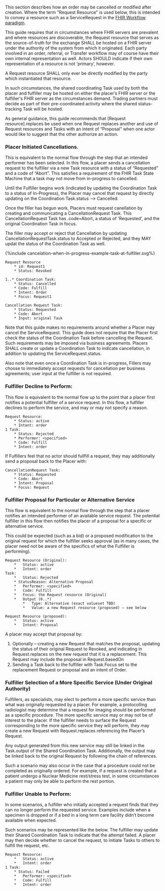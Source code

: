 This section describes how an order may be cancelled or modified after creation. Where the term "Request Resource" is used below, this is intended to convey a resource such as a ServiceRequest in the [FHIR Workflow paradigm](https://www.hl7.org/fhir/workflow.html#request). 

This guide requires that in circumstances where FHIR servers are prevalent and where resources are discoverable, the Request resource that serves as the source-of-truth for the exchange SHALL be hosted on a FHIR server under the authority of the system from which it originated. Each party involved in an order, referral, or Transfer workflow may of course have their own internal representation as well. Actors SHOULD indicate if their own representation of a resource is not ‘primary’, however. 

A Request resource SHALL only ever be directly modified by the party which instantiated that resource. 

In such circumstances, the shared coordinating Task used by both the placer and fulfiller may be hosted on either the placer’s FHIR server or the fulfiller's FHIR server as the circumstances demand. Trading partners must decide as part of their pre-coordinated activity where the shared status-tracking Task will be hosted.
 
As general guidance, this guide recommends that [Request resource].replaces be used when one Request replaces another and use of Request resources and Tasks  with an intent of “Proposal” when one actor would like to suggest that the other authorize an action.


### Placer Initiated Cancellations.

This is equivalent to the normal flow through the step that an intended performer has been selected. In this flow, a placer sends a cancellation request to the fulfiller via a new Task resource with a status of “Requested” and a code of “Abort”. This satisfies a requirement of the FHIR Task State Machine that a task may not move from in-progress to cancelled. 

Until the Fulfiller begins work (indicated by updating the Coordination Task to a status of In-Progress), the Placer may cancel that request by directly updating on the Coordination Task.status --> Cancelled.

Once the filler has begun work, Placers must request canellation by creating and communicating a CancellationRequest Task. This CancellationRequest Task has .code=Abort, a status of 'Requested', and the original Coordination Task in focus.

The filler may accept or reject that Cancellation by updating CancellationRequestTask.status to Accepted or Rejected, and they MAY updat the status of the Coordination Task as well.   

{%include cancelation-when-in-progress-example-task-at-fulfiller.svg%}

```
Request Resource
    * id: Request1
    * Status: Revoked

1..* Coordination Task:
    * Status: Cancelled
    * Code: Fulfill
    * Intent: Order
    * Focus: Request1
    
Cancellation Request Task:
    * Status: Requested
    * Code: Abort
    * Input: original Task
```
Note that this guide makes no requirements around whether a Placer may cancel the ServiceRequest. This guide does not require that the Placer first check the status of the Coordination Task before cancelling the Request. Such requirements may be imposed via business agreements. Placers SHALL create or update a Coordination Task to indicate cancellation, in  addition to updating the ServiceRequest.status. 
 
Also note that even once a Coordination Task is in-progress, Fillers may choose to immediately accept requests for cancellation per business agreements; user input at the fulfiller is not required.  

### Fulfiller Decline to Perform:

This flow is equivalent to the normal flow up to the point that a placer first notifies a potential fulfiller of a service request. In this flow, a fulfiller declines to perform the service, and may or may not specify a reason. 

```
Request Resource:
    * Status: active
    * Intent: order
1 Task:
    * Status: Rejected
    * Performer: <specified>
    * Code: Fulfill
    * Intent: order
```

If Fulfillers feel that no actor should fullfill a request, they may additionally send a proposal back to the Placer with:

```
CancellationRequest Task:
    * Status: Requested
    * Code: Abort
    * Intent: Proposal
    * Focus: Request
```

### Fulfiller Proposal for Particular or Alternative Service

This flow is equivalent to the normal flow through the step that a placer notifies an intended performer of an available service request. The potential fulfiller in this flow then notifies the placer of a proposal for a specific or alternative service. 

This could be expected (such as a bid) or a proposed modification to the original request for which the fulfiller seeks approval (as in many cases, the placer need not be aware of the specifics of what the Fulfiller is performing).

```
Request Resource (Original):
    *	Status: active
    *	Intent: order
Task:
    *	Status: Rejected
    * StatusReason: Alternative Proposal
    *	Performer: <specified>
    *	Code: Fulfill
    *	Focus: the Request resource (Original)
    *	Output (0..*)  
        *	Type: Alternative (exact valueset TBD)
        *	Value: a new Request resource (proposed) – see below

Request Resource (proposed):
    *	Status: active
    *	Intent: Proposal
```

A placer may accept that proposal by:
1. Optionally – creating a new Request that matches the proposal, updating the status of their original Request to Revoked, and indicating in Request.replaces on the new request that it is a replacement. This Request may include the proposal in Request.basedOn
2. Sending a Task back to the fulfiller with Task.Focus set to the replacement Request or proposal and an intent of Order.

### Fulfiller Selection of a More Specific Service (Under Original Authority)

Fulfillers, as specialists, may elect to perform a more specific service than what was originally requested by a placer. For example, a protocolling radiologist may determine that a request for imaging should be performed as a specific procedure. The more specific service may or may not be of interest to the placer. If the fulfiller needs to surface the Request corresponding to the more specific service they will perform, they may create a new Request with Request.replaces referencing the Placer’s Request. 

Any output generated from this new service may still be linked in the Task.output of the Shared Coordination Task. Additionally, the output may be linked back to the original Request by following the chain of references.

Such a scenario may also occur in the case that a procedure could not be completed as originally ordered. For example, if a request is created that a patient undergo a Nuclear Medicine rest/stress test, in some circumstances a patient may only be able to perform the rest portion. 

### Fulfiller Unable to Perform:
In some scenarios, a fulfiller who initially accepted a request finds that they can no longer perform the requested service. Examples include when a specimen is dropped or if a bed in a long term care facility didn’t become available when expected. 

Such scenarios may be represented like the below. The fulfiller may update their Shared Coordination Task to indicate that the attempt failed. A placer may then decide whether to cancel the request, to initiate Tasks to others to fulfill the request, etc.
```
Request Resource:
    *	Status: active
    *	Intent: order
1 Task:
    * Status: Failed
    *	Performer: <specified>
    *	Code: Fulfill
    *	Intent: order
```
